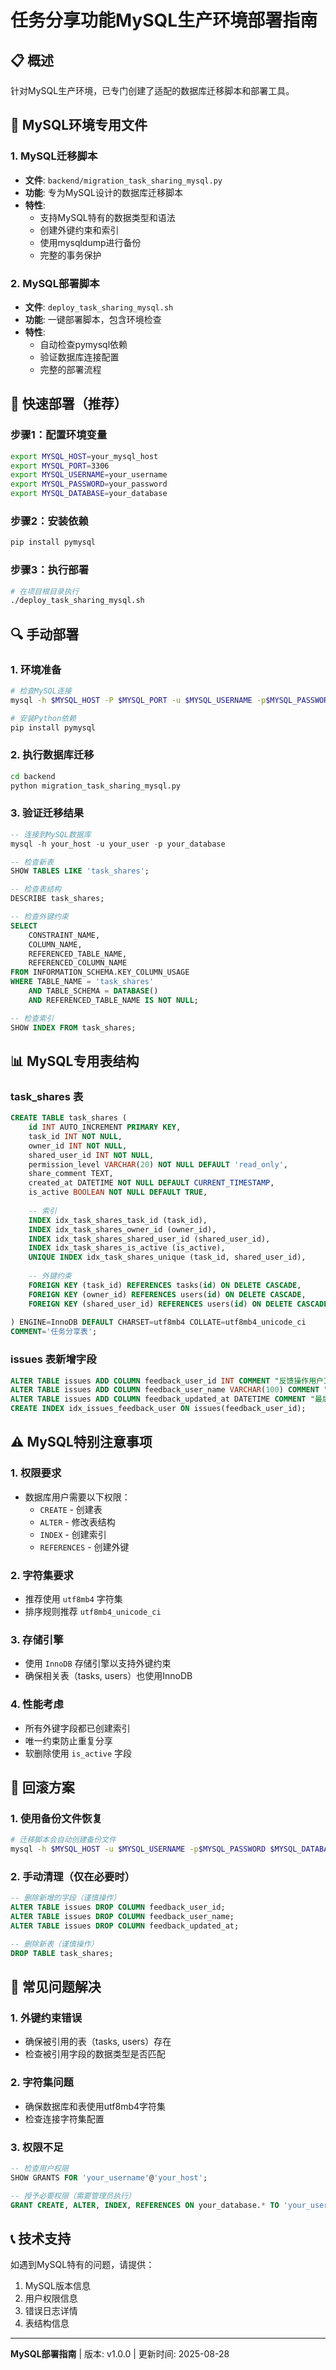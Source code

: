 # 任务分享功能MySQL生产环境部署指南

## 📋 概述

针对MySQL生产环境，已专门创建了适配的数据库迁移脚本和部署工具。

## 🔧 MySQL环境专用文件

### 1. MySQL迁移脚本
- **文件**: `backend/migration_task_sharing_mysql.py`
- **功能**: 专为MySQL设计的数据库迁移脚本
- **特性**: 
  - 支持MySQL特有的数据类型和语法
  - 创建外键约束和索引
  - 使用mysqldump进行备份
  - 完整的事务保护

### 2. MySQL部署脚本
- **文件**: `deploy_task_sharing_mysql.sh`
- **功能**: 一键部署脚本，包含环境检查
- **特性**:
  - 自动检查pymysql依赖
  - 验证数据库连接配置
  - 完整的部署流程

## 🚀 快速部署（推荐）

### 步骤1：配置环境变量
```bash
export MYSQL_HOST=your_mysql_host
export MYSQL_PORT=3306
export MYSQL_USERNAME=your_username  
export MYSQL_PASSWORD=your_password
export MYSQL_DATABASE=your_database
```

### 步骤2：安装依赖
```bash
pip install pymysql
```

### 步骤3：执行部署
```bash
# 在项目根目录执行
./deploy_task_sharing_mysql.sh
```

## 🔍 手动部署

### 1. 环境准备
```bash
# 检查MySQL连接
mysql -h $MYSQL_HOST -P $MYSQL_PORT -u $MYSQL_USERNAME -p$MYSQL_PASSWORD $MYSQL_DATABASE -e "SELECT VERSION();"

# 安装Python依赖
pip install pymysql
```

### 2. 执行数据库迁移
```bash
cd backend
python migration_task_sharing_mysql.py
```

### 3. 验证迁移结果
```sql
-- 连接到MySQL数据库
mysql -h your_host -u your_user -p your_database

-- 检查新表
SHOW TABLES LIKE 'task_shares';

-- 检查表结构
DESCRIBE task_shares;

-- 检查外键约束
SELECT 
    CONSTRAINT_NAME,
    COLUMN_NAME,
    REFERENCED_TABLE_NAME,
    REFERENCED_COLUMN_NAME
FROM INFORMATION_SCHEMA.KEY_COLUMN_USAGE 
WHERE TABLE_NAME = 'task_shares' 
    AND TABLE_SCHEMA = DATABASE()
    AND REFERENCED_TABLE_NAME IS NOT NULL;

-- 检查索引
SHOW INDEX FROM task_shares;
```

## 📊 MySQL专用表结构

### task_shares 表
```sql
CREATE TABLE task_shares (
    id INT AUTO_INCREMENT PRIMARY KEY,
    task_id INT NOT NULL,
    owner_id INT NOT NULL,
    shared_user_id INT NOT NULL,
    permission_level VARCHAR(20) NOT NULL DEFAULT 'read_only',
    share_comment TEXT,
    created_at DATETIME NOT NULL DEFAULT CURRENT_TIMESTAMP,
    is_active BOOLEAN NOT NULL DEFAULT TRUE,
    
    -- 索引
    INDEX idx_task_shares_task_id (task_id),
    INDEX idx_task_shares_owner_id (owner_id),
    INDEX idx_task_shares_shared_user_id (shared_user_id),
    INDEX idx_task_shares_is_active (is_active),
    UNIQUE INDEX idx_task_shares_unique (task_id, shared_user_id),
    
    -- 外键约束
    FOREIGN KEY (task_id) REFERENCES tasks(id) ON DELETE CASCADE,
    FOREIGN KEY (owner_id) REFERENCES users(id) ON DELETE CASCADE,
    FOREIGN KEY (shared_user_id) REFERENCES users(id) ON DELETE CASCADE
    
) ENGINE=InnoDB DEFAULT CHARSET=utf8mb4 COLLATE=utf8mb4_unicode_ci 
COMMENT='任务分享表';
```

### issues 表新增字段
```sql
ALTER TABLE issues ADD COLUMN feedback_user_id INT COMMENT "反馈操作用户ID";
ALTER TABLE issues ADD COLUMN feedback_user_name VARCHAR(100) COMMENT "反馈操作用户名称";
ALTER TABLE issues ADD COLUMN feedback_updated_at DATETIME COMMENT "最后反馈时间";
CREATE INDEX idx_issues_feedback_user ON issues(feedback_user_id);
```

## ⚠️ MySQL特别注意事项

### 1. 权限要求
- 数据库用户需要以下权限：
  - `CREATE` - 创建表
  - `ALTER` - 修改表结构
  - `INDEX` - 创建索引
  - `REFERENCES` - 创建外键

### 2. 字符集要求
- 推荐使用 `utf8mb4` 字符集
- 排序规则推荐 `utf8mb4_unicode_ci`

### 3. 存储引擎
- 使用 `InnoDB` 存储引擎以支持外键约束
- 确保相关表（tasks, users）也使用InnoDB

### 4. 性能考虑
- 所有外键字段都已创建索引
- 唯一约束防止重复分享
- 软删除使用 `is_active` 字段

## 🔄 回滚方案

### 1. 使用备份文件恢复
```bash
# 迁移脚本会自动创建备份文件
mysql -h $MYSQL_HOST -u $MYSQL_USERNAME -p$MYSQL_PASSWORD $MYSQL_DATABASE < backup_database_YYYYMMDD_HHMMSS.sql
```

### 2. 手动清理（仅在必要时）
```sql
-- 删除新增的字段（谨慎操作）
ALTER TABLE issues DROP COLUMN feedback_user_id;
ALTER TABLE issues DROP COLUMN feedback_user_name;
ALTER TABLE issues DROP COLUMN feedback_updated_at;

-- 删除新表（谨慎操作）
DROP TABLE task_shares;
```

## 🐛 常见问题解决

### 1. 外键约束错误
- 确保被引用的表（tasks, users）存在
- 检查被引用字段的数据类型是否匹配

### 2. 字符集问题
- 确保数据库和表使用utf8mb4字符集
- 检查连接字符集配置

### 3. 权限不足
```sql
-- 检查用户权限
SHOW GRANTS FOR 'your_username'@'your_host';

-- 授予必要权限（需要管理员执行）
GRANT CREATE, ALTER, INDEX, REFERENCES ON your_database.* TO 'your_username'@'your_host';
```

## 📞 技术支持

如遇到MySQL特有的问题，请提供：
1. MySQL版本信息
2. 用户权限信息
3. 错误日志详情
4. 表结构信息

---
**MySQL部署指南** | 版本: v1.0.0 | 更新时间: 2025-08-28